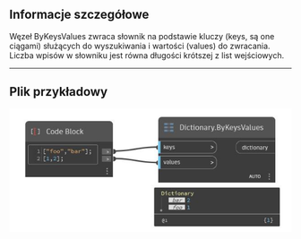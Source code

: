 ## Informacje szczegółowe
Węzeł ByKeysValues zwraca słownik na podstawie kluczy (keys, są one ciągami) służących do wyszukiwania i wartości (values) do zwracania. Liczba wpisów w słowniku jest równa długości krótszej z list wejściowych.
___
## Plik przykładowy

![ByKeysValues](./DesignScript.Builtin.Dictionary.ByKeysValues_img.jpg)

